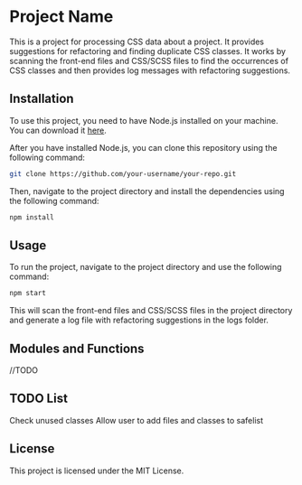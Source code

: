 # Project Name

This is a project for processing CSS data about a project. It provides suggestions for refactoring and finding duplicate CSS classes. It works by scanning the front-end files and CSS/SCSS files to find the occurrences of CSS classes and then provides log messages with refactoring suggestions.

## Installation

To use this project, you need to have Node.js installed on your machine. You can download it [here](https://nodejs.org/).

After you have installed Node.js, you can clone this repository using the following command:

```bash
git clone https://github.com/your-username/your-repo.git
```

Then, navigate to the project directory and install the dependencies using the following command:

```bash
npm install
```

## Usage

To run the project, navigate to the project directory and use the following command:

```bash
npm start
```

This will scan the front-end files and CSS/SCSS files in the project directory and generate a log file with refactoring suggestions in the logs folder.

## Modules and Functions

//TODO

## TODO List

Check unused classes
Allow user to add files and classes to safelist

## License

This project is licensed under the MIT License.
